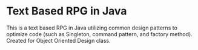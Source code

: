 # Text Based RPG in Java
This is a text based RPG in Java utilizing common design patterns to optimize code (such as Singleton, command pattern, and factory method). Created for Object Oriented Design class.
